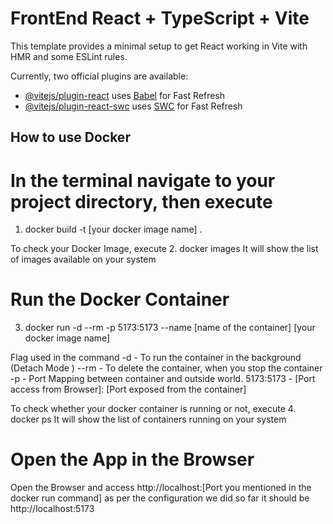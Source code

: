 # FrontEnd React + TypeScript + Vite

This template provides a minimal setup to get React working in Vite with HMR and some ESLint rules.

Currently, two official plugins are available:

- [@vitejs/plugin-react](https://github.com/vitejs/vite-plugin-react/blob/main/packages/plugin-react/README.md) uses [Babel](https://babeljs.io/) for Fast Refresh
- [@vitejs/plugin-react-swc](https://github.com/vitejs/vite-plugin-react-swc) uses [SWC](https://swc.rs/) for Fast Refresh

## How to use Docker

# In the terminal navigate to your project directory, then execute
1. docker build -t [your docker image name] .

To check your Docker Image, execute
2. docker images
It will show the list of images available on your system

# Run the Docker Container
3. docker run -d --rm -p 5173:5173 --name [name of the container] [your docker image name]

Flag used in the command
-d - To run the container in the background (Detach Mode )
--rm - To delete the container, when you stop the container
-p - Port Mapping between container and outside world.
5173:5173 - [Port access from Browser]: [Port exposed from the container]

To check whether your docker container is running or not, execute
4. docker ps
It will show the list of containers running on your system

# Open the App in the Browser
Open the Browser and access http://localhost:[Port you mentioned in the docker run command] as per the configuration we did so far it should be http://localhost:5173